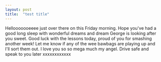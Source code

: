 ```yaml
---
layout: post
title:  "test title"
---
```

Hellooooooeeee just over there on this Friday morning. Hope you've had a good long sleep with wonderful dreams and dream George is looking after you sweet. Good luck with the lessons today, proud of you for smashing another week! Let me know if any of the wee bawbags are playing up and I'll sort them out. I love you so so mega much my angel. Drive safe and speak to you later xxxxxxxxxxxx
